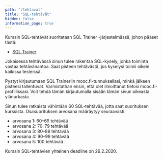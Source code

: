 ```yaml
---
path: "/tehtavat"
title: "SQL-tehtävät"
hidden: false
information_page: true
---
```


Kurssin SQL-tehtävät suoritetaan SQL Trainer -järjestelmässä,
johon pääset tästä:

* [SQL Trainer](https://ahslaaks.users.cs.helsinki.fi/sqltrainer/)

Jokaisessa tehtävässä sinun tulee rakentaa SQL-kysely,
jonka toiminta vastaa tehtävänantoa.
Saat pisteen tehtävästä, jos kyselysi toimii oikein kaikissa testeissä.

Pystyt kirjautumaan SQL Traineriin mooc.fi-tunnuksellasi,
minkä jälkeen pisteesi tallentuvat.
Varmistathan ensin, että olet ilmoittanut tietosi mooc.fi-profiilissasi.
Voit tehdä tämän kirjautumalla sisään tämän sivun oikeasta ylänurkasta.

Sinun tulee ratkaista vähintään 60 SQL-tehtävää,
jotta saat suorituksen kurssista.
Osasuorituksen arvosana määräytyy seuraavasti:

* arvosana 1: 60–69 tehtävää
* arvosana 2: 70–79 tehtävää
* arvosana 3: 80–89 tehtävää
* arvosana 4: 90–99 tehtävää
* arvosana 5: 100 tehtävää

Kurssin SQL-tehtävien yhteinen deadline on 29.2.2020.
